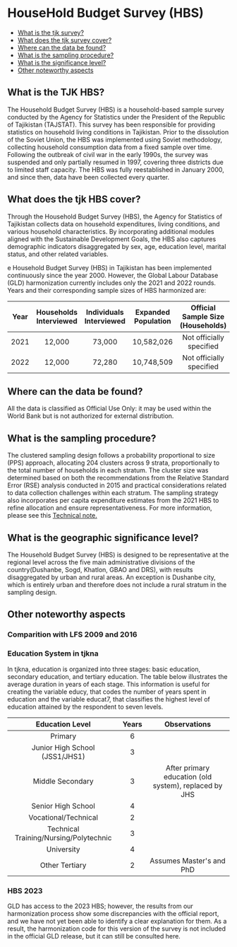 # HouseHold Budget Survey (HBS)

- [What is the tjk survey?](#what-is-the-tjk-HBS)
- [What does the tjk survey cover?](#what-does-the-tjk-HBS-cover)
- [Where can the data be found?](#where-can-the-data-be-found)
- [What is the sampling procedure?](#what-is-the-sampling-procedure)
- [What is the significance level?](#what-is-the-geographic-significance-level)
- [Other noteworthy aspects](#other-noteworthy-aspects)

## What is the TJK HBS?

The Household Budget Survey (HBS) is a household-based sample survey conducted by the Agency for Statistics under the President of the Republic of Tajikistan (TAJSTAT). This survey has been responsible for providing statistics on household living conditions in Tajikistan. Prior to the dissolution of the Soviet Union, the HBS was implemented using Soviet methodology, collecting household consumption data from a fixed sample over time. Following the outbreak of civil war in the early 1990s, the survey was suspended and only partially resumed in 1997, covering three districts due to limited staff capacity. The HBS was fully reestablished in January 2000, and since then, data have been collected every quarter.

## What does the tjk HBS cover?

Through the Household Budget Survey (HBS), the Agency for Statistics of Tajikistan collects data on household expenditures, living conditions, and various household characteristics. By incorporating additional modules aligned with the Sustainable Development Goals, the HBS also captures demographic indicators disaggregated by sex, age, education level, marital status, and other related variables.

e Household Budget Survey (HBS) in Tajikistan has been implemented continuously since the year 2000. However, the Global Labour Database (GLD) harmonization currently includes only the 2021 and 2022 rounds. Years and their corresponding sample sizes of HBS harmonized are:


| **Year** | **Households Interviewed**  | **Individuals Interviewed**   | **Expanded Population**   | **Official Sample Size (Households)**  |
|:--------:|:---------------------------:|:----------------------------:|:------------------------:|:-------------------------------------:|
| 2021     | 12,000                      | 73,000                       | 10,582,026               | Not officially specified              |
| 2022     | 12,000                      | 72,280                       | 10,748,509               | Not officially specified              |


## Where can the data be found?

All the data is classified as Official Use Only: it may be used within the World Bank but is not authorized for external distribution.

## What is the sampling procedure?

The clustered sampling design follows a probability proportional to size (PPS) approach, allocating 204 clusters across 9 strata, proportionally to the total number of households in each stratum. The cluster size was determined based on both the recommendations from the Relative Standard Error (RSE) analysis conducted in 2015 and practical considerations related to data collection challenges within each stratum. The sampling strategy also incorporates per capita expenditure estimates from the 2021 HBS to refine allocation and ensure representativeness. For more information, please see this [Technical note.](utilities/Technical%20Note%20on%20HBS%202024%20Sampling.docx)

## What is the geographic significance level?

The Household Budget Survey (HBS) is designed to be representative at the regional level across the five main administrative divisions of the country(Dushanbe, Sogd, Khatlon, GBAO and DRS), with results disaggregated by urban and rural areas. An exception is Dushanbe city, which is entirely urban and therefore does not include a rural stratum in the sampling design.

## Other noteworthy aspects

### Comparition with LFS 2009 and 2016

### Education System in tjkna

In tjkna, education is organized into three stages: basic education, secondary education, and tertiary education. The table below illustrates the average duration in years of each stage. This information is useful for creating the variable educy, that codes the number of years spent in education and the variable educat7, that classifies the highest level of education attained by the respondent to seven levels.

| Education Level                                     | Years   | Observations                                   |
|:---------------------------------------------------:|:-------:|:----------------------------------------------:|
| Primary                                            | 6       |                                                |
| Junior High School (JSS1/JHS1)                      | 3       |                                                |
| Middle Secondary                                    | 3       | After primary education (old system), replaced by JHS |
| Senior High School                                  | 4       |                                                |
| Vocational/Technical                                | 2       |                                                |
| Technical Training/Nursing/Polytechnic              | 3       |                                                |
| University                                          | 4       |                                                |
| Other Tertiary                                      | 2       | Assumes Master's and PhD                       |

### HBS 2023
GLD has access to the 2023 HBS; however, the results from our harmonization process show some discrepancies with the official report, and we have not yet been able to identify a clear explanation for them. As a result, the harmonization code for this version of the survey is not included in the official GLD release, but it can still be consulted here.
